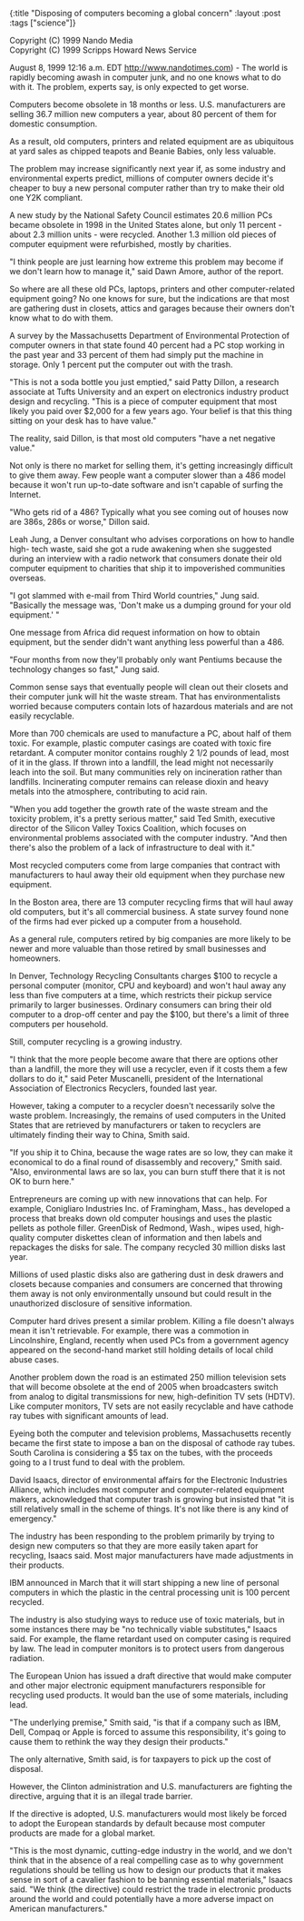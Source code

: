{:title "Disposing of computers becoming a global concern"
:layout :post
:tags  ["science"]}

Copyright (C) 1999 Nando Media  
Copyright (C) 1999 Scripps Howard News Service  

August 8, 1999 12:16 a.m. EDT http://www.nandotimes.com) - The world is
rapidly becoming awash in computer junk, and no one knows what to do with it.
The problem, experts say, is only expected to get worse.

Computers become obsolete in 18 months or less. U.S. manufacturers are selling
36.7 million new computers a year, about 80 percent of them for domestic
consumption.

As a result, old computers, printers and related equipment are as ubiquitous
at yard sales as chipped teapots and Beanie Babies, only less valuable.

The problem may increase significantly next year if, as some industry and
environmental experts predict, millions of computer owners decide it's cheaper
to buy a new personal computer rather than try to make their old one Y2K
compliant.

A new study by the National Safety Council estimates 20.6 million PCs became
obsolete in 1998 in the United States alone, but only 11 percent - about 2.3
million units - were recycled. Another 1.3 million old pieces of computer
equipment were refurbished, mostly by charities.

"I think people are just learning how extreme this problem may become if we
don't learn how to manage it," said Dawn Amore, author of the report.

So where are all these old PCs, laptops, printers and other computer-related
equipment going? No one knows for sure, but the indications are that most are
gathering dust in closets, attics and garages because their owners don't know
what to do with them.

A survey by the Massachusetts Department of Environmental Protection of
computer owners in that state found 40 percent had a PC stop working in the
past year and 33 percent of them had simply put the machine in storage. Only 1
percent put the computer out with the trash.

"This is not a soda bottle you just emptied," said Patty Dillon, a research
associate at Tufts University and an expert on electronics industry product
design and recycling. "This is a piece of computer equipment that most likely
you paid over $2,000 for a few years ago. Your belief is that this thing
sitting on your desk has to have value."

The reality, said Dillon, is that most old computers "have a net negative
value."

Not only is there no market for selling them, it's getting increasingly
difficult to give them away. Few people want a computer slower than a 486
model because it won't run up-to-date software and isn't capable of surfing
the Internet.

"Who gets rid of a 486? Typically what you see coming out of houses now are
386s, 286s or worse," Dillon said.

Leah Jung, a Denver consultant who advises corporations on how to handle high-
tech waste, said she got a rude awakening when she suggested during an
interview with a radio network that consumers donate their old computer
equipment to charities that ship it to impoverished communities overseas.

"I got slammed with e-mail from Third World countries," Jung said.
"Basically the message was, 'Don't make us a dumping ground for your old
equipment.' "

One message from Africa did request information on how to obtain equipment,
but the sender didn't want anything less powerful than a 486.

"Four months from now they'll probably only want Pentiums because the
technology changes so fast," Jung said.

Common sense says that eventually people will clean out their closets and
their computer junk will hit the waste stream. That has environmentalists
worried because computers contain lots of hazardous materials and are not
easily recyclable.

More than 700 chemicals are used to manufacture a PC, about half of them
toxic. For example, plastic computer casings are coated with toxic fire
retardant. A computer monitor contains roughly 2 1/2 pounds of lead, most of
it in the glass. If thrown into a landfill, the lead might not necessarily
leach into the soil. But many communities rely on incineration rather than
landfills. Incinerating computer remains can release dioxin and heavy metals
into the atmosphere, contributing to acid rain.

"When you add together the growth rate of the waste stream and the toxicity
problem, it's a pretty serious matter," said Ted Smith, executive director of
the Silicon Valley Toxics Coalition, which focuses on environmental problems
associated with the computer industry. "And then there's also the problem of
a lack of infrastructure to deal with it."

Most recycled computers come from large companies that contract with
manufacturers to haul away their old equipment when they purchase new
equipment.

In the Boston area, there are 13 computer recycling firms that will haul away
old computers, but it's all commercial business. A state survey found none of
the firms had ever picked up a computer from a household.

As a general rule, computers retired by big companies are more likely to be
newer and more valuable than those retired by small businesses and homeowners.

In Denver, Technology Recycling Consultants charges $100 to recycle a personal
computer (monitor, CPU and keyboard) and won't haul away any less than five
computers at a time, which restricts their pickup service primarily to larger
businesses. Ordinary consumers can bring their old computer to a drop-off
center and pay the $100, but there's a limit of three computers per household.

Still, computer recycling is a growing industry.

"I think that the more people become aware that there are options other than
a landfill, the more they will use a recycler, even if it costs them a few
dollars to do it," said Peter Muscanelli, president of the International
Association of Electronics Recyclers, founded last year.

However, taking a computer to a recycler doesn't necessarily solve the waste
problem. Increasingly, the remains of used computers in the United States that
are retrieved by manufacturers or taken to recyclers are ultimately finding
their way to China, Smith said.

"If you ship it to China, because the wage rates are so low, they can make it
economical to do a final round of disassembly and recovery," Smith said.
"Also, environmental laws are so lax, you can burn stuff there that it is not
OK to burn here."

Entrepreneurs are coming up with new innovations that can help. For example,
Conigliaro Industries Inc. of Framingham, Mass., has developed a process that
breaks down old computer housings and uses the plastic pellets as pothole
filler. GreenDisk of Redmond, Wash., wipes used, high-quality computer
diskettes clean of information and then labels and repackages the disks for
sale. The company recycled 30 million disks last year.

Millions of used plastic disks also are gathering dust in desk drawers and
closets because companies and consumers are concerned that throwing them away
is not only environmentally unsound but could result in the unauthorized
disclosure of sensitive information.

Computer hard drives present a similar problem. Killing a file doesn't always
mean it isn't retrievable. For example, there was a commotion in Lincolnshire,
England, recently when used PCs from a government agency appeared on the
second-hand market still holding details of local child abuse cases.

Another problem down the road is an estimated 250 million television sets that
will become obsolete at the end of 2005 when broadcasters switch from analog
to digital transmissions for new, high-definition TV sets (HDTV). Like
computer monitors, TV sets are not easily recyclable and have cathode ray
tubes with significant amounts of lead.

Eyeing both the computer and television problems, Massachusetts recently
became the first state to impose a ban on the disposal of cathode ray tubes.
South Carolina is considering a $5 tax on the tubes, with the proceeds going
to a l trust fund to deal with the problem.

David Isaacs, director of environmental affairs for the Electronic Industries
Alliance, which includes most computer and computer-related equipment makers,
acknowledged that computer trash is growing but insisted that "it is still
relatively small in the scheme of things. It's not like there is any kind of
emergency."

The industry has been responding to the problem primarily by trying to design
new computers so that they are more easily taken apart for recycling, Isaacs
said. Most major manufacturers have made adjustments in their products.

IBM announced in March that it will start shipping a new line of personal
computers in which the plastic in the central processing unit is 100 percent
recycled.

The industry is also studying ways to reduce use of toxic materials, but in
some instances there may be "no technically viable substitutes," Isaacs
said. For example, the flame retardant used on computer casing is required by
law. The lead in computer monitors is to protect users from dangerous
radiation.

The European Union has issued a draft directive that would make computer and
other major electronic equipment manufacturers responsible for recycling used
products. It would ban the use of some materials, including lead.

"The underlying premise," Smith said, "is that if a company such as IBM,
Dell, Compaq or Apple is forced to assume this responsibility, it's going to
cause them to rethink the way they design their products."

The only alternative, Smith said, is for taxpayers to pick up the cost of
disposal.

However, the Clinton administration and U.S. manufacturers are fighting the
directive, arguing that it is an illegal trade barrier.

If the directive is adopted, U.S. manufacturers would most likely be forced to
adopt the European standards by default because most computer products are
made for a global market.

"This is the most dynamic, cutting-edge industry in the world, and we don't
think that in the absence of a real compelling case as to why government
regulations should be telling us how to design our products that it makes
sense in sort of a cavalier fashion to be banning essential materials,"
Isaacs said. "We think (the directive) could restrict the trade in electronic
products around the world and could potentially have a more adverse impact on
American manufacturers."

